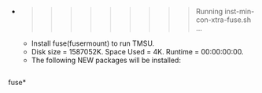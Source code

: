* >>>>>>>>> Running inst-min-con-xtra-fuse.sh ...
  * Install fuse(fusermount) to run TMSU.
  * Disk size = 1587052K. Space Used = 4K. Runtime = 00:00:00:00.
  * The following NEW packages will be installed:
  ```bash
fuse*
  ```
